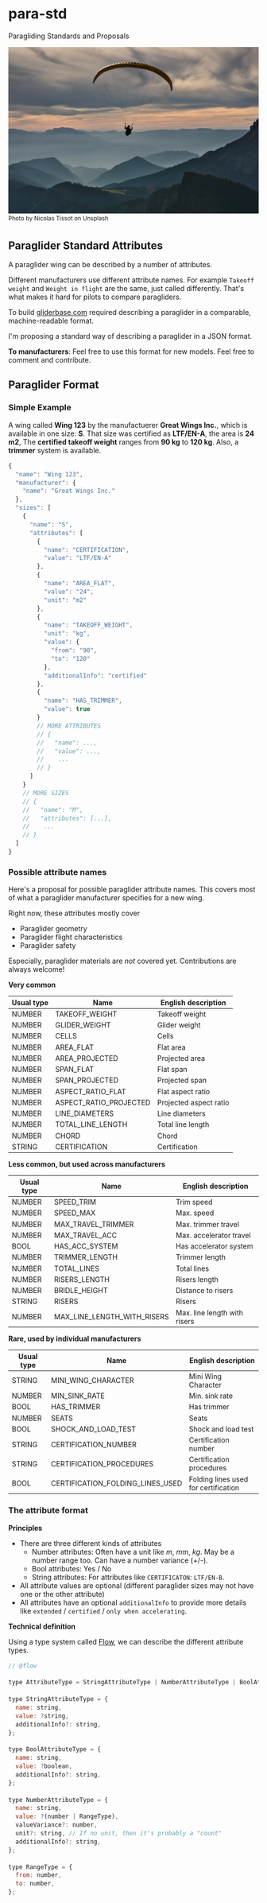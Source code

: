 # para-std

Paragliding Standards and Proposals

![Paragliding pilot enjoying an evening flight](https://raw.githubusercontent.com/Kadrian/para-std/master/nicolas-tissot-435976-unsplash.jpg)
<sup>Photo by Nicolas Tissot on Unsplash</sup>

## Paraglider Standard Attributes

A paraglider wing can be described by a number of attributes.

Different manufacturers use different attribute names. For example `Takeoff weight` and `Weight in flight` are the same, just called differently. That's what makes it hard for pilots to compare paragliders.

To build [gliderbase.com](https://gliderbase.com) required describing a paraglider in a comparable, machine-readable format.

I'm proposing a standard way of describing a paraglider in a JSON format.

**To manufacturers**: Feel free to use this format for new models. Feel free to comment and contribute.

## Paraglider Format

### Simple Example

A wing called **Wing 123** by the manufactuerer **Great Wings Inc.**, which is available in one size:
**S**.
That size was certified as **LTF/EN-A**, the area is **24 m2**, The **certified takeoff weight** ranges from **90 kg** to **120 kg**.
Also, a **trimmer** system is available.

```javascript
{
  "name": "Wing 123",
  "manufacturer": {
    "name": "Great Wings Inc."
  },
  "sizes": [
    {
      "name": "S",
      "attributes": [
        {
          "name": "CERTIFICATION",
          "value": "LTF/EN-A"
        },
        {
          "name": "AREA_FLAT",
          "value": "24",
          "unit": "m2"
        },
        {
          "name": "TAKEOFF_WEIGHT",
          "unit": "kg",
          "value": {
            "from": "90",
            "to": "120"
          },
          "additionalInfo": "certified"
        },
        {
          "name": "HAS_TRIMMER",
          "value": true
        }
        // MORE ATTRIBUTES
        // {
        //   "name": ...,
        //   "value": ...,
        //    ...
        // }
      ]
    }
    // MORE SIZES
    // {
    //   "name": "M",
    //   "attributes": [...],
    //    ...
    // }
  ]
}
```

### Possible attribute names

Here's a proposal for possible paraglider attribute names.
This covers most of what a paraglider manufacturer specifies for a new wing.

Right now, these attributes mostly cover

* Paraglider geometry
* Paraglider flight characteristics
* Paraglider safety

Especially, paraglider materials are _not_ covered yet. Contributions are always welcome!

**Very common**

| Usual type | Name                   | English description    |
| ---------- | ---------------------- | ---------------------- |
| NUMBER     | TAKEOFF_WEIGHT         | Takeoff weight         |
| NUMBER     | GLIDER_WEIGHT          | Glider weight          |
| NUMBER     | CELLS                  | Cells                  |
| NUMBER     | AREA_FLAT              | Flat area              |
| NUMBER     | AREA_PROJECTED         | Projected area         |
| NUMBER     | SPAN_FLAT              | Flat span              |
| NUMBER     | SPAN_PROJECTED         | Projected span         |
| NUMBER     | ASPECT_RATIO_FLAT      | Flat aspect ratio      |
| NUMBER     | ASPECT_RATIO_PROJECTED | Projected aspect ratio |
| NUMBER     | LINE_DIAMETERS         | Line diameters         |
| NUMBER     | TOTAL_LINE_LENGTH      | Total line length      |
| NUMBER     | CHORD                  | Chord                  |
| STRING     | CERTIFICATION          | Certification          |

**Less common, but used across manufacturers**

| Usual type | Name                        | English description          |
| ---------- | --------------------------- | ---------------------------- |
| NUMBER     | SPEED_TRIM                  | Trim speed                   |
| NUMBER     | SPEED_MAX                   | Max. speed                   |
| NUMBER     | MAX_TRAVEL_TRIMMER          | Max. trimmer travel          |
| NUMBER     | MAX_TRAVEL_ACC              | Max. accelerator travel      |
| BOOL       | HAS_ACC_SYSTEM              | Has accelerator system       |
| NUMBER     | TRIMMER_LENGTH              | Trimmer length               |
| NUMBER     | TOTAL_LINES                 | Total lines                  |
| NUMBER     | RISERS_LENGTH               | Risers length                |
| NUMBER     | BRIDLE_HEIGHT               | Distance to risers           |
| STRING     | RISERS                      | Risers                       |
| NUMBER     | MAX_LINE_LENGTH_WITH_RISERS | Max. line length with risers |

**Rare, used by individual manufacturers**

| Usual type | Name                             | English description                  |
| ---------- | -------------------------------- | ------------------------------------ |
| STRING     | MINI_WING_CHARACTER              | Mini Wing Character                  |
| NUMBER     | MIN_SINK_RATE                    | Min. sink rate                       |
| BOOL       | HAS_TRIMMER                      | Has trimmer                          |
| NUMBER     | SEATS                            | Seats                                |
| BOOL       | SHOCK_AND_LOAD_TEST              | Shock and load test                  |
| STRING     | CERTIFICATION_NUMBER             | Certification number                 |
| STRING     | CERTIFICATION_PROCEDURES         | Certification procedures             |
| BOOL       | CERTIFICATION_FOLDING_LINES_USED | Folding lines used for certification |

### The attribute format

**Principles**

* There are three different kinds of attributes
  * Number attributes: Often have a unit like _m_, _mm_, _kg_. May be a number range too. Can have a number variance (+/-).
  * Bool attributes: Yes / No
  * String attributes: For attributes like `CERTIFICATON`: `LTF/EN-B`.
* All attribute values are optional (different paraglider sizes may not have one or the other attribute)
* All attributes have an optional `additionalInfo` to provide more details like `extended` / `certified` / `only when accelerating`.

**Technical definition**

Using a type system called [Flow](https://flow.org/en/), we can describe the different attribute types.

```javascript
// @flow

type AttributeType = StringAttributeType | NumberAttributeType | BoolAttributeType;

type StringAttributeType = {
  name: string,
  value: ?string,
  additionalInfo?: string,
};

type BoolAttributeType = {
  name: string,
  value: ?boolean,
  additionalInfo?: string,
};

type NumberAttributeType = {
  name: string,
  value: ?(number | RangeType),
  valueVariance?: number,
  unit?: string, // If no unit, then it's probably a "count"
  additionalInfo?: string,
};

type RangeType = {
  from: number,
  to: number,
};
```
